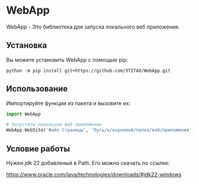 # WebApp

WebApp - Это библиотека для запуска локального веб приложения.

## Установка

Вы можете установить WebApp с помощью pip:

```bath
python -m pip install git+https://github.com/XTITAX/WebApp.git
```

## Использование

Импортируйте функции из пакета и вызовите их:

```python
import WebApp

# Запустить локальное веб приложение
WebApp.WebSite('Файл Страницы', 'Путь/к/корневой/папке/веб/приложения')
```

## Условие работы

Нужен jdk 22 добавленый в Path. Его можно скачать по ссылке:

https://www.oracle.com/java/technologies/downloads/#jdk22-windows
